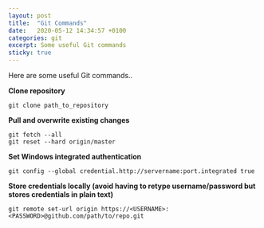 ```yaml
---
layout: post
title:  "Git Commands"
date:   2020-05-12 14:34:57 +0100
categories: git
excerpt: Some useful Git commands
sticky: true
---
```


Here are some useful Git commands..

**Clone repository**

    git clone path_to_repository

**Pull and overwrite existing changes**

    git fetch --all
    git reset --hard origin/master

**Set Windows integrated authentication**

    git config --global credential.http://servername:port.integrated true

**Store credentials locally (avoid having to retype username/password but stores credentials in plain text)**

    git remote set-url origin https://<USERNAME>:<PASSWORD>@github.com/path/to/repo.git
